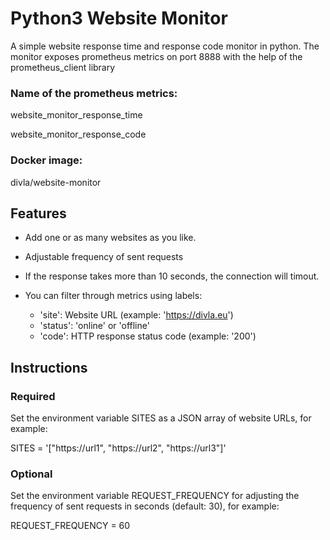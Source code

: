 # Python3 Website Monitor

A simple website response time and response code monitor in python.
The monitor exposes prometheus metrics on port 8888 with the help of the prometheus_client library

### Name of the prometheus metrics:

website_monitor_response_time

website_monitor_response_code


### Docker image: 

divla/website-monitor



## Features

- Add one or as many websites as you like.

- Adjustable frequency of sent requests

- If the response takes more than 10 seconds, the connection will timout.

- You can filter through metrics using labels:
    - 'site': Website URL (example: 'https://divla.eu')
    - 'status': 'online' or 'offline'
    - 'code': HTTP response status code (example: '200')



## Instructions


### Required

Set the environment variable SITES as a JSON array of website URLs, for example:

SITES = '["https://url1", "https://url2", "https://url3"]'


### Optional

Set the environment variable REQUEST_FREQUENCY for adjusting the frequency of sent requests in seconds (default: 30), for example:

REQUEST_FREQUENCY = 60

